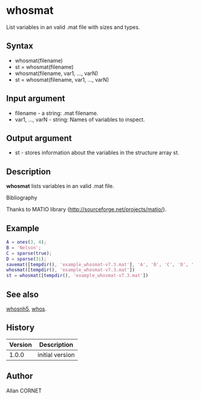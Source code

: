 # whosmat

List variables in an valid .mat file with sizes and types.

## Syntax

- whosmat(filename)
- st = whosmat(filename)
- whosmat(filename, var1, ..., varN)
- st = whosmat(filename, var1, ..., varN)

## Input argument

- filename - a string: .mat filename.
- var1, ..., varN - string: Names of variables to inspect.

## Output argument

- st - stores information about the variables in the structure array st.

## Description

  <p><b>whosmat</b> lists variables in an valid .mat file.</p>

Bibliography

Thanks to MATIO library (http://sourceforge.net/projects/matio/).

## Example

```matlab
A = ones(3, 4);
B = 'Nelson';
C = sparse(true);
D = sparse(3i);
savemat([tempdir(), 'example_whosmat-v7.3.mat'], 'A', 'B', 'C', 'D', '-v7.3')
whosmat([tempdir(), 'example_whosmat-v7.3.mat'])
st = whosmat([tempdir(), 'example_whosmat-v7.3.mat'])
```

## See also

[whosnh5](../hdf5/whosnh5.md), [whos](../memory_manager/whos.md).

## History

| Version | Description     |
| ------- | --------------- |
| 1.0.0   | initial version |

## Author

Allan CORNET
